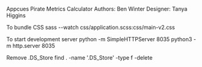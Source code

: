 Appcues Pirate Metrics Calculator
Authors: Ben Winter
Designer: Tanya Higgins


To bundle CSS
sass --watch css/application.scss:css/main-v2.css

To start development server
python -m SimpleHTTPServer 8035
python3 -m http.server 8035


Remove .DS_Store
find . -name '.DS_Store' -type f -delete


